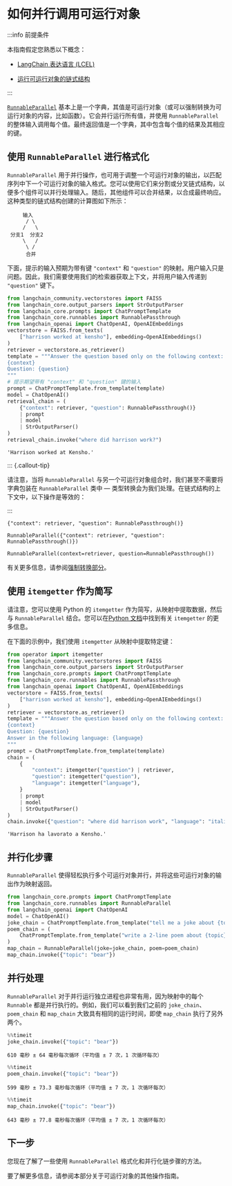 # 如何并行调用可运行对象

:::info 前提条件

本指南假定您熟悉以下概念：

- [LangChain 表达语言 (LCEL)](/docs/concepts/#langchain-expression-language)

- [运行可运行对象的链式结构](/docs/how_to/sequence)

:::

[`RunnableParallel`](https://api.python.langchain.com/en/latest/runnables/langchain_core.runnables.base.RunnableParallel.html) 基本上是一个字典，其值是可运行对象（或可以强制转换为可运行对象的内容，比如函数）。它会并行运行所有值，并使用 `RunnableParallel` 的整体输入调用每个值。最终返回值是一个字典，其中包含每个值的结果及其相应的键。

## 使用 `RunnableParallel` 进行格式化

`RunnableParallel` 用于并行操作，也可用于调整一个可运行对象的输出，以匹配序列中下一个可运行对象的输入格式。您可以使用它们来分割或分叉链式结构，以便多个组件可以并行处理输入。随后，其他组件可以合并结果，以合成最终响应。这种类型的链式结构创建的计算图如下所示：

```text
     输入
      / \
     /   \
 分支1  分支2
     \   /
      \ /
      合并
```

下面，提示的输入预期为带有键 `"context"` 和 `"question"` 的映射。用户输入只是问题。因此，我们需要使用我们的检索器获取上下文，并将用户输入传递到 `"question"` 键下。

```python
from langchain_community.vectorstores import FAISS
from langchain_core.output_parsers import StrOutputParser
from langchain_core.prompts import ChatPromptTemplate
from langchain_core.runnables import RunnablePassthrough
from langchain_openai import ChatOpenAI, OpenAIEmbeddings
vectorstore = FAISS.from_texts(
    ["harrison worked at kensho"], embedding=OpenAIEmbeddings()
)
retriever = vectorstore.as_retriever()
template = """Answer the question based only on the following context:
{context}
Question: {question}
"""
# 提示期望带有 "context" 和 "question" 键的输入
prompt = ChatPromptTemplate.from_template(template)
model = ChatOpenAI()
retrieval_chain = (
    {"context": retriever, "question": RunnablePassthrough()}
    | prompt
    | model
    | StrOutputParser()
)
retrieval_chain.invoke("where did harrison work?")
```

```output
'Harrison worked at Kensho.'
```

::: {.callout-tip}

请注意，当将 `RunnableParallel` 与另一个可运行对象组合时，我们甚至不需要将字典包装在 `RunnableParallel` 类中 — 类型转换会为我们处理。在链式结构的上下文中，以下操作是等效的：

:::

```
{"context": retriever, "question": RunnablePassthrough()}
```

```
RunnableParallel({"context": retriever, "question": RunnablePassthrough()})
```

```
RunnableParallel(context=retriever, question=RunnablePassthrough())
```

有关更多信息，请参阅[强制转换部分](/docs/how_to/sequence/#coercion)。

## 使用 `itemgetter` 作为简写

请注意，您可以使用 Python 的 `itemgetter` 作为简写，从映射中提取数据，然后与 `RunnableParallel` 结合。您可以在[Python 文档](https://docs.python.org/3/library/operator.html#operator.itemgetter)中找到有关 `itemgetter` 的更多信息。

在下面的示例中，我们使用 `itemgetter` 从映射中提取特定键：

```python
from operator import itemgetter
from langchain_community.vectorstores import FAISS
from langchain_core.output_parsers import StrOutputParser
from langchain_core.prompts import ChatPromptTemplate
from langchain_core.runnables import RunnablePassthrough
from langchain_openai import ChatOpenAI, OpenAIEmbeddings
vectorstore = FAISS.from_texts(
    ["harrison worked at kensho"], embedding=OpenAIEmbeddings()
)
retriever = vectorstore.as_retriever()
template = """Answer the question based only on the following context:
{context}
Question: {question}
Answer in the following language: {language}
"""
prompt = ChatPromptTemplate.from_template(template)
chain = (
    {
        "context": itemgetter("question") | retriever,
        "question": itemgetter("question"),
        "language": itemgetter("language"),
    }
    | prompt
    | model
    | StrOutputParser()
)
chain.invoke({"question": "where did harrison work", "language": "italian"})
```

```output
'Harrison ha lavorato a Kensho.'
```

## 并行化步骤

`RunnableParallel` 使得轻松执行多个可运行对象并行，并将这些可运行对象的输出作为映射返回。

```python
from langchain_core.prompts import ChatPromptTemplate
from langchain_core.runnables import RunnableParallel
from langchain_openai import ChatOpenAI
model = ChatOpenAI()
joke_chain = ChatPromptTemplate.from_template("tell me a joke about {topic}") | model
poem_chain = (
    ChatPromptTemplate.from_template("write a 2-line poem about {topic}") | model
)
map_chain = RunnableParallel(joke=joke_chain, poem=poem_chain)
map_chain.invoke({"topic": "bear"})
```

## 并行处理

`RunnableParallel` 对于并行运行独立进程也非常有用，因为映射中的每个 `Runnable` 都是并行执行的。例如，我们可以看到我们之前的 `joke_chain`、`poem_chain` 和 `map_chain` 大致具有相同的运行时间，即使 `map_chain` 执行了另外两个。

```python
%%timeit
joke_chain.invoke({"topic": "bear"})
```

```output
610 毫秒 ± 64 毫秒每次循环（平均值 ± 7 次，1 次循环每次）
```

```python
%%timeit
poem_chain.invoke({"topic": "bear"})
```

```output
599 毫秒 ± 73.3 毫秒每次循环（平均值 ± 7 次，1 次循环每次）
```

```python
%%timeit
map_chain.invoke({"topic": "bear"})
```

```output
643 毫秒 ± 77.8 毫秒每次循环（平均值 ± 7 次，1 次循环每次）
```

## 下一步

您现在了解了一些使用 `RunnableParallel` 格式化和并行化链步骤的方法。

要了解更多信息，请参阅本部分关于可运行对象的其他操作指南。